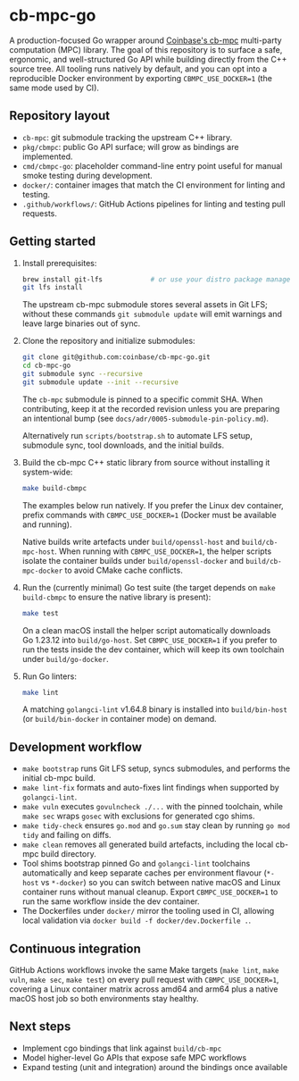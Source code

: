# cb-mpc-go

A production-focused Go wrapper around [Coinbase's cb-mpc](https://github.com/coinbase/cb-mpc) multi-party computation (MPC) library. The goal of this repository is to surface a safe, ergonomic, and well-structured Go API while building directly from the C++ source tree. All tooling runs natively by default, and you can opt into a reproducible Docker environment by exporting `CBMPC_USE_DOCKER=1` (the same mode used by CI).

## Repository layout

- `cb-mpc`: git submodule tracking the upstream C++ library.
- `pkg/cbmpc`: public Go API surface; will grow as bindings are implemented.
- `cmd/cbmpc-go`: placeholder command-line entry point useful for manual smoke testing during development.
- `docker/`: container images that match the CI environment for linting and testing.
- `.github/workflows/`: GitHub Actions pipelines for linting and testing pull requests.

## Getting started

1. Install prerequisites:

   ```bash
   brew install git-lfs            # or use your distro package manager
   git lfs install
   ```

   The upstream cb-mpc submodule stores several assets in Git LFS; without these commands `git submodule update` will emit warnings and leave large binaries out of sync.

2. Clone the repository and initialize submodules:

   ```bash
   git clone git@github.com:coinbase/cb-mpc-go.git
   cd cb-mpc-go
   git submodule sync --recursive
   git submodule update --init --recursive
   ```

   The `cb-mpc` submodule is pinned to a specific commit SHA. When contributing, keep it at the recorded revision unless you are preparing an intentional bump (see `docs/adr/0005-submodule-pin-policy.md`).

   Alternatively run `scripts/bootstrap.sh` to automate LFS setup, submodule sync, tool downloads, and the initial builds.

3. Build the cb-mpc C++ static library from source without installing it system-wide:

   ```bash
   make build-cbmpc
   ```

   The examples below run natively. If you prefer the Linux dev container, prefix commands with `CBMPC_USE_DOCKER=1` (Docker must be available and running).

   Native builds write artefacts under `build/openssl-host` and `build/cb-mpc-host`. When running with `CBMPC_USE_DOCKER=1`, the helper scripts isolate the container builds under `build/openssl-docker` and `build/cb-mpc-docker` to avoid CMake cache conflicts.

4. Run the (currently minimal) Go test suite (the target depends on `make build-cbmpc` to ensure the native library is present):

   ```bash
   make test
   ```

   On a clean macOS install the helper script automatically downloads Go 1.23.12 into `build/go-host`. Set `CBMPC_USE_DOCKER=1` if you prefer to run the tests inside the dev container, which will keep its own toolchain under `build/go-docker`.

5. Run Go linters:

   ```bash
   make lint
   ```

   A matching `golangci-lint` v1.64.8 binary is installed into `build/bin-host` (or `build/bin-docker` in container mode) on demand.

## Development workflow

- `make bootstrap` runs Git LFS setup, syncs submodules, and performs the initial cb-mpc build.
- `make lint-fix` formats and auto-fixes lint findings when supported by `golangci-lint`.
- `make vuln` executes `govulncheck ./...` with the pinned toolchain, while `make sec` wraps `gosec` with exclusions for generated cgo shims.
- `make tidy-check` ensures `go.mod` and `go.sum` stay clean by running `go mod tidy` and failing on diffs.
- `make clean` removes all generated build artefacts, including the local cb-mpc build directory.
- Tool shims bootstrap pinned Go and `golangci-lint` toolchains automatically and keep separate caches per environment flavour (`*-host` vs `*-docker`) so you can switch between native macOS and Linux container runs without manual cleanup. Export `CBMPC_USE_DOCKER=1` to run the same workflow inside the dev container.
- The Dockerfiles under `docker/` mirror the tooling used in CI, allowing local validation via `docker build -f docker/dev.Dockerfile .`.

## Continuous integration

GitHub Actions workflows invoke the same Make targets (`make lint`, `make vuln`, `make sec`, `make test`) on every pull request with `CBMPC_USE_DOCKER=1`, covering a Linux container matrix across amd64 and arm64 plus a native macOS host job so both environments stay healthy.

## Next steps

- Implement cgo bindings that link against `build/cb-mpc`
- Model higher-level Go APIs that expose safe MPC workflows
- Expand testing (unit and integration) around the bindings once available

